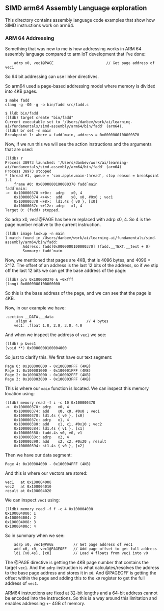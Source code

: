 ## SIMD arm64 Assembly Language exploration
This directory contains assembly language code examples that show how SIMD
instructions work on arm64. 

### ARM 64 Addressing
Something that was new to me is how addressing works in ARM 64 assembly language
compared to arm IoT development that I've done:
```assembly
    adrp x0, vec1@PAGE                        // Get page address of vec1
```
So 64 bit addressing can use linker directives.

So arm64 used a page-based addressing model where memory is divided into
4KB pages.

```console
$ make fadd
clang -g -O0 -g -o bin/fadd src/fadd.s

$ lldb bin/fadd
(lldb) target create "bin/fadd"
Current executable set to '/Users/danbev/work/ai/learning-ai/fundamentals/simd-assembly/arm64/bin/fadd' (arm64).
(lldb) br set -n main                                                                        Breakpoint 1: where = fadd`main, address = 0x0000000100000370

```
Now, if we run this we will see the action instructions and the arguments
that are used:
```console
(lldb) r
Process 38973 launched: '/Users/danbev/work/ai/learning-ai/fundamentals/simd-assembly/arm64/bin/fadd' (arm64)
Process 38973 stopped
* thread #1, queue = 'com.apple.main-thread', stop reason = breakpoint 1.1
    frame #0: 0x0000000100000370 fadd`main
fadd`main:
->  0x100000370 <+0>:  adrp   x0, 4
    0x100000374 <+4>:  add    x0, x0, #0x0 ; vec1
    0x100000378 <+8>:  ld1.4s { v0 }, [x0]
    0x10000037c <+12>: adrp   x1, 4
Target 0: (fadd) stopped.
```
So adrp x0, vec1@PAGE has bee re replaced with adrp x0, 4. So 4 is the page number
relative to the current instruction.
```console
(lldb) image lookup -n main
1 match found in /Users/danbev/work/ai/learning-ai/fundamentals/simd-assembly/arm64/bin/fadd:
        Address: fadd[0x0000000100000370] (fadd.__TEXT.__text + 0)
        Summary: fadd`main
```
Now, we mentioned that pages are 4KB, that is 4096 bytes, and 4096 = 2^12. The offset
of an address is the last 12 bits of the address, so if we stip off the last 12 bits
we can get the base address of the page:
```console
(lldb) p/x 0x100000370 & ~0xfff
(long) 0x0000000100000000
```
So this is the base address of the page, and we can see that the page is 4KB.

Now, in our example we have:
```console
.section __DATA,__data
    .align 4                         // 4 bytes
    vec1: .float 1.0, 2.0, 3.0, 4.0
```
And when we inspect the address of `vec1` we see:
```console
(lldb) p &vec1
(void **) 0x0000000100004000
```
So just to clarify this. We first have our text segment:
```
Page 0: 0x100000000 - 0x100000FFF (4KB)
Page 1: 0x100001000 - 0x100001FFF (4KB)
Page 2: 0x100002000 - 0x100002FFF (4KB)
Page 3: 0x100003000 - 0x100003FFF (4KB)
```
This is where our `main` function is located.
We can inspect this memory location using:
```console
(lldb) memory read -f i -c 10 0x100000370
->  0x100000370: adrp   x0, 4
    0x100000374: add    x0, x0, #0x0 ; vec1
    0x100000378: ld1.4s { v0 }, [x0]
    0x10000037c: adrp   x1, 4
    0x100000380: add    x1, x1, #0x10 ; vec2
    0x100000384: ld1.4s { v1 }, [x1]
    0x100000388: fadd.4s v0, v0, v1
    0x10000038c: adrp   x2, 4
    0x100000390: add    x2, x2, #0x20 ; result
    0x100000394: st1.4s { v0 }, [x2]
```

Then we have our data segment:
```console
Page 4: 0x100004000 - 0x100004FFF (4KB)
```
And this is where our vectors are stored:
```
vec1   at 0x100004000
vec2   at 0x100004010
result at 0x100004020
```
We can inspect `vec1` using:
```console
(lldb) memory read -f f -c 4 0x100004000
0x100004000: 1
0x100004004: 2
0x100004008: 3
0x10000400c: 4
```

So in summary when we see:
```assembly
    adrp x0, vec1@PAGE         // Get page address of vec1
    add x0, x0, vec1@PAGEOFF   // Add page offset to get full address
    ld1 {v0.4s}, [x0]          // Load 4 floats from vec1 into v0
```
The @PAGE directive is getting the 4KB page number that contains the target `vec1`.
And the `adrp` instruction is what calculates/resolves the address to the base
page address and stores it in `x0`.
And @PAGEOFF is getting the offset within the page and adding this to the `x0`
register to get the full address of `vec1`.

ARM64 instructions are fixed at 32-bit lengths and a 64-bit address cannot be encoded
into the instructions. So this is a way around this limitation and enables addressing
+- 4GB of memory.
